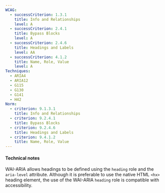 ```yaml
---
WCAG:
  - successCriterion: 1.3.1
    title: Info and Relationships
    level: A
  - successCriterion: 2.4.1
    title: Bypass Blocks
    level: A
  - successCriterion: 2.4.6
    title: Headings and Labels
    level: AA
  - successCriterion: 4.1.2
    title: Name, Role, Value
    level: A
Techniques:
  - ARIA4
  - ARIA12
  - G115
  - G130
  - G141
  - H42
Norm:
  - criterion: 9.1.3.1
    title: Info and Relationships
  - criterion: 9.2.4.1
    title: Bypass Blocks
  - criterion: 9.2.4.6
    title: Headings and Labels
  - criterion: 9.4.1.2
    title: Name, Role, Value
---
```


#### Technical notes

WAI-ARIA allows headings to be defined using the `heading` role and the `aria-level` attribute. Although it is preferable to use the native HTML `<hx>` heading element, the use of the WAI-ARIA `heading` role is compatible with accessibility.
